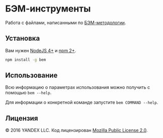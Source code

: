 # БЭМ-инструменты

Работа с файлами, написанными по
[БЭМ-методологии](https://ru.bem.info/methodology/).

## Установка

Вам нужен [NodeJS 4+](https://nodejs.org/) и [npm 2+](https://www.npmjs.com/).

```sh
npm install -g bem
```

## Использование

Всю информацию о параметрах использования можно получить с помощью `bem --help`.

Для информации о конкретной команде запустите `bem COMMAND --help`.

## Лицензия

© 2016 YANDEX LLC. Код лицензирован [Mozilla Public License 2.0](LICENSE.txt).
